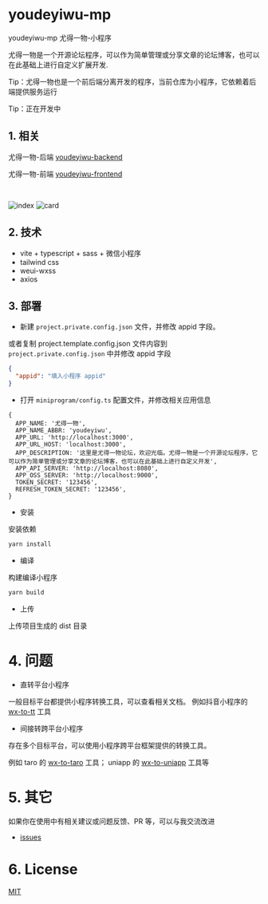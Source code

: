 # youdeyiwu-mp

youdeyiwu-mp 尤得一物-小程序

尤得一物是一个开源论坛程序，可以作为简单管理或分享文章的论坛博客，也可以在此基础上进行自定义扩展开发.

Tip：尤得一物也是一个前后端分离开发的程序，当前仓库为小程序，它依赖着后端提供服务运行

Tip：正在开发中

## 1. 相关

尤得一物-后端 [youdeyiwu-backend](https://github.com/dafengzhen/youdeyiwu-backend)

尤得一物-前端 [youdeyiwu-frontend](https://github.com/dafengzhen/youdeyiwu-frontend)

<br />

![index](https://s1.ax1x.com/2023/02/15/pSTb5EF.png "index")
![card](https://s1.ax1x.com/2023/02/15/pSTbhHU.png "card")

## 2. 技术

- vite + typescript + sass + 微信小程序
- tailwind css
- weui-wxss
- axios

## 3. 部署

- 新建 ```project.private.config.json``` 文件，并修改 appid 字段。

或者复制 project.template.config.json 文件内容到 ```project.private.config.json``` 中并修改 appid 字段

```json
{
  "appid": "填入小程序 appid"
}
```

- 打开 ```miniprogram/config.ts``` 配置文件，并修改相关应用信息

```text
{
  APP_NAME: '尤得一物',
  APP_NAME_ABBR: 'youdeyiwu',
  APP_URL: 'http://localhost:3000',
  APP_URL_HOST: 'localhost:3000',
  APP_DESCRIPTION: '这里是尤得一物论坛，欢迎光临。尤得一物是一个开源论坛程序，它可以作为简单管理或分享文章的论坛博客，也可以在此基础上进行自定义开发',
  APP_API_SERVER: 'http://localhost:8080',
  APP_OSS_SERVER: 'http://localhost:9000',
  TOKEN_SECRET: '123456',
  REFRESH_TOKEN_SECRET: '123456',
}
```

- 安装

安装依赖

```bash
yarn install
```

- 编译

构建编译小程序

```bash
yarn build
```

- 上传

上传项目生成的 dist 目录

# 4. 问题

- 直转平台小程序

一般目标平台都提供小程序转换工具，可以查看相关文档。
例如抖音小程序的 [wx-to-tt](https://developer.open-douyin.com/docs/resource/zh-CN/mini-app/develop/developer-instrument/development-assistance/one-key-move 'wx-to-tt')
工具

- 间接转跨平台小程序

存在多个目标平台，可以使用小程序跨平台框架提供的转换工具。

例如 taro 的 [wx-to-taro](https://docs.taro.zone/docs/taroize 'wx-to-taro') 工具；
uniapp 的 [wx-to-uniapp](https://ask.dcloud.net.cn/article/35786 'wx-to-uniapp') 工具等

# 5. 其它

如果你在使用中有相关建议或问题反馈、PR 等，可以与我交流改进

- [issues](https://github.com/dafengzhen/youdeyiwu-mp/issues)

# 6. License

[MIT](https://opensource.org/licenses/MIT)
